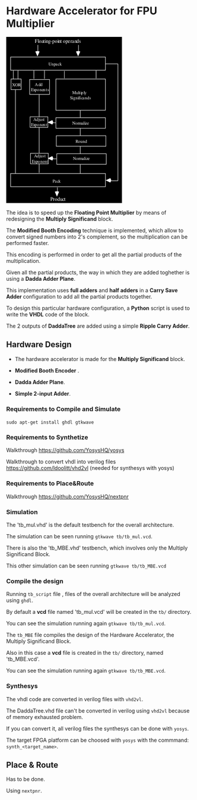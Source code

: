 # Hardware Accelerator for FPU Multiplier
![FPU image](https://github.com/EneaDim/HWAccelerator-for-FPU/blob/main/images/FPU.png)

The idea is to speed up the <b>Floating Point Multiplier</b> by means of redesigning the <b>Multiply Significand</b> block.

The <b>Modified Booth Encoding</b> technique is implemented, which allow to convert signed numbers into 2's complement, so the multiplication can be performed faster.

This encoding is performed in order to get all the partial products of the multiplication.

Given all the partial products, the way in which they are added toghether is using a <b>Dadda Adder Plane</b>.

This implementation uses <b>full adders</b> and <b>half adders</b> in a <b>Carry Save Adder </b> configuration to add all the partial products together.

To design this particular hardware configuration, a <b>Python</b> script is used to write the <b>VHDL</b> code of the block.

The 2 outputs of <b>DaddaTree</b> are added using a simple <b>Ripple Carry Adder</b>.

## Hardware Design

- The hardware accelerator is made for the <b>Multiply Significand</b> block.

- <b>Modified Booth Encoder</b> .

- <b>Dadda Adder Plane</b>.

- <b>Simple 2-input Adder</b>.

### Requirements to Compile and Simulate

```sudo apt-get install ghdl gtkwave```

### Requirements to Synthetize

Walkthrough <https://github.com/YosysHQ/yosys>

Walkthrough to convert vhdl into verilog files <https://github.com/ldoolitt/vhd2vl> (needed for synthesys with yosys)

### Requirements to Place&Route

Walkthrough <https://github.com/YosysHQ/nextpnr>

### Simulation

The 'tb_mul.vhd' is the default testbench for the overall architecture.

The simulation can be seen running ```gtkwave tb/tb_mul.vcd```.

There is also the 'tb_MBE.vhd' testbench, which involves only the Multiply Significand Block.

This other simulation can be seen running ```gtkwave tb/tb_MBE.vcd```

### Compile the design

Running ```tb_script``` file , files of the overall architecture will be analyzed using ```ghdl```.

By default a <b>vcd</b> file named 'tb_mul.vcd' will be created in the ```tb/``` directory.

You can see the simulation running again ```gtkwave tb/tb_mul.vcd```.

The ```tb_MBE``` file compiles the design of the Hardware Accelerator, the Multiply Significand Block.

Also in this case a <b>vcd</b> file is created in the ```tb/``` directory, named 'tb_MBE.vcd'.

You can see the simulation running again ```gtkwave tb/tb_MBE.vcd```.

### Synthesys

The vhdl code are converted in verilog files with ```vhd2vl```.

The DaddaTree.vhd file can't be converted in verilog using ```vhd2vl``` because of memory exhausted problem. 

If you can convert it, all verilog files the synthesys can be done with ```yosys```.

The target FPGA platform can be choosed with ```yosys``` with the commmand: ```synth_<target_name>```.

## Place & Route 
Has to be done.

Using ```nextpnr```.


